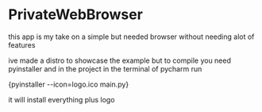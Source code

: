 # PrivateWebBrowser
this app is my take on a simple but needed browser without needing alot of features

ive made a distro to showcase the example but to compile you need pyinstaller and in the project in the terminal of pycharm run

{pyinstaller --icon=logo.ico main.py}

it will install everything plus logo
